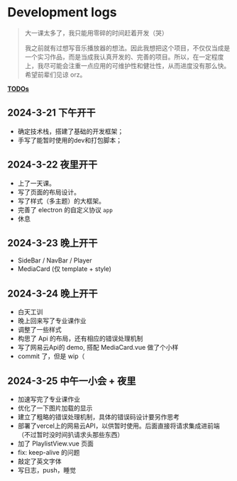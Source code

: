 # Development logs

> 大一课太多了，我只能用零碎的时间赶着开发（哭）
> 
> 我之前就有过想写音乐播放器的想法。因此我想把这个项目，不仅仅当成是一个实习作品，而是当成我认真开发的、完善的项目。所以，在一定程度上，我尽可能会注重一点应用的可维护性和健壮性，从而进度没有那么快。希望前辈们见谅 orz。

**[TODOs](./TODO.md)**

## 2024-3-21 下午开干
- 确定技术栈，搭建了基础的开发框架；
- 手写了能暂时使用的dev和打包脚本；

## 2024-3-22 夜里开干
- 上了一天课。
- 写了页面的布局设计。
- 写了样式（多主题）的大框架。
- 完善了 electron 的自定义协议 `app`
- 休息

## 2024-3-23 晚上开干
- SideBar / NavBar / Player
- MediaCard (仅 template + style)

## 2024-3-24 晚上开干
- 白天工训
- 晚上回来写了专业课作业
- 调整了一些样式
- 构思了 Api 的布局，还有相应的错误处理机制
- 写了网易云Api的 demo, 搭配 MediaCard.vue 做了个小样
- commit 了，但是 wip（

## 2024-3-25 中午一小会 + 夜里
- 加速写完了专业课作业
- 优化了一下图片加载的显示
- 建立了粗略的错误处理机制，具体的错误码设计要另作思考
- 部署了vercel上的网易云API，以供暂时使用。后面直接将请求集成进前端（不过暂时没时间扒请求头那些东西）
- 加了 PlaylistView.vue 页面
- fix: keep-alive 的问题
- 敲定了英文字体
- 写日志，push，睡觉
